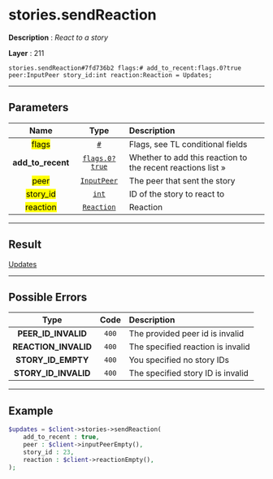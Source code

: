 # stories.sendReaction

**Description** : *React to a story*

**Layer** : 211

```tl
stories.sendReaction#7fd736b2 flags:# add_to_recent:flags.0?true peer:InputPeer story_id:int reaction:Reaction = Updates;
```

---

## Parameters

| Name | Type | Description |
| :---: | :---: | :--- |
| <mark>flags</mark> | [`#`](type/#) | Flags, see TL conditional fields |
| **add_to_recent** | [`flags.0?true`](type/true) | Whether to add this reaction to the recent reactions list » |
| <mark>peer</mark> | [`InputPeer`](type/InputPeer) | The peer that sent the story |
| <mark>story_id</mark> | [`int`](type/int) | ID of the story to react to |
| <mark>reaction</mark> | [`Reaction`](type/Reaction) | Reaction |

---

## Result

[Updates](type/Updates)

---

## Possible Errors

| Type | Code | Description |
| :---: | :---: | :--- |
| **PEER_ID_INVALID** | `400` | The provided peer id is invalid |
| **REACTION_INVALID** | `400` | The specified reaction is invalid |
| **STORY_ID_EMPTY** | `400` | You specified no story IDs |
| **STORY_ID_INVALID** | `400` | The specified story ID is invalid |

---

## Example

```php
$updates = $client->stories->sendReaction(
	add_to_recent : true,
	peer : $client->inputPeerEmpty(),
	story_id : 23,
	reaction : $client->reactionEmpty(),
);
```